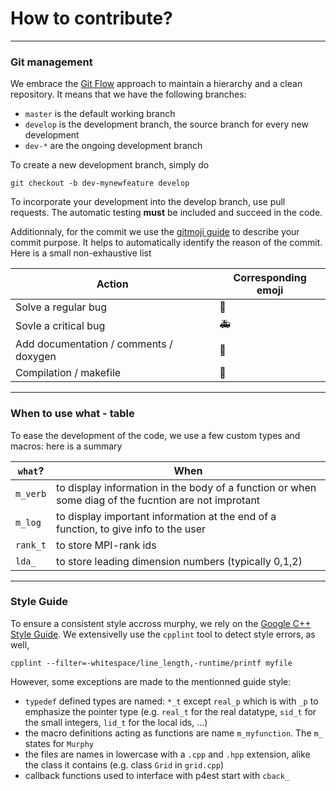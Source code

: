 # How to contribute?
----------------------------
### Git management
We embrace the [Git Flow](https://nvie.com/posts/a-successful-git-branching-model/) approach to maintain a hierarchy and a clean repository.
It means that we have the following branches:
- `master` is the default working branch
- `develop` is the development branch, the source branch for every new development
- `dev-*` are the ongoing development branch

To create a new development branch, simply do
```bach
git checkout -b dev-mynewfeature develop
```
To incorporate your development into the develop branch, use pull requests.
The automatic testing **must** be included and succeed in the code.

Additionnaly, for the commit we use the [gitmoji guide](https://gitmoji.carloscuesta.me) to describe your commit purpose.
It helps to automatically identify the reason of the commit. Here is a small non-exhaustive list

Action | Corresponding emoji
--------|-----------------------------
Solve a regular bug | :bug:
Sovle a critical bug | :ambulance:
Add documentation / comments / doxygen | :memo:
Compilation / makefile | :wrench:

<!-- ----------------------------
### Typing variables
To ease the remplacement of the doubles into floats and handle the different types of ints, we define 3 types:
- `sid_t`: small ID types, for numbers aimed between `-127` and `127`.
- `lid_t`: local ID types, for every **local** number, aimed between `-2 147 483 648` and `2 147 483 648`. This type does not fit for memory types, use `size_t` instead
- `real_t` and it's pointer `real_p`: stands for floating points numbers (`double` or `float`).

No `int` declarations are used in the code, except for MPI rank-related numbers, which are `int` by the MPI standard. -->



----------------------------
### When to use what - table

To ease the development of the code, we use a few custom types and macros: here is a summary

`what`? | When
--------|-----------------------------
`m_verb` | to display information in the body of a function or when some diag of the fucntion are not improtant
`m_log` | to display important information at the end of a function, to give info to the user
`rank_t` | to store MPI-rank ids
`lda_` | to store leading dimension numbers (typically 0,1,2)


----------------------------
### Style Guide
To ensure a consistent style accross murphy, we rely on the [Google C++ Style Guide](https://google.github.io/styleguide/cppguide.html#C++_Version).
We extensivelly use the `cpplint` tool to detect style errors, as well,
```
cpplint --filter=-whitespace/line_length,-runtime/printf myfile
```

However, some exceptions are made to the mentionned guide style:
- `typedef` defined types are named: `*_t` except `real_p` which is with `_p` to emphasize the pointer type (e.g. `real_t` for the real datatype, `sid_t` for the small integers, `lid_t` for the local ids, ...)
- the macro definitions acting as functions are name `m_myfunction`. The `m_` states for `Murphy`
- the files are names in lowercase with a `.cpp` and `.hpp` extension, alike the class it contains (e.g. class `Grid` in `grid.cpp`)
- callback functions used to interface with p4est start with `cback_`
